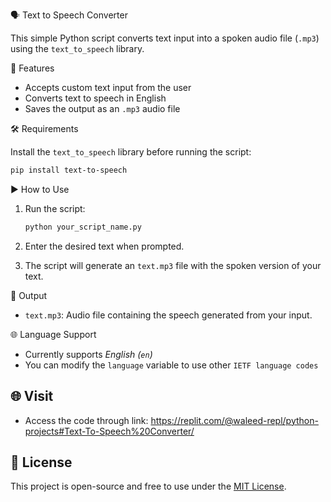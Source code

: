 🗣 Text to Speech Converter

This simple Python script converts text input into a spoken audio file (`.mp3`) using the `text_to_speech` library.

🔧 Features

- Accepts custom text input from the user
- Converts text to speech in English
- Saves the output as an `.mp3` audio file

🛠 Requirements

Install the `text_to_speech` library before running the script:

```bash
pip install text-to-speech
```

▶ How to Use

1. Run the script:
   ```bash
   python your_script_name.py
   ```
   
2. Enter the desired text when prompted.
3. The script will generate an `text.mp3` file with the spoken version of your text.

📂 Output

- `text.mp3`: Audio file containing the speech generated from your input.

🌐 Language Support

- Currently supports *English (`en`)*
- You can modify the `language` variable to use other `IETF language codes`


## 🌐 Visit

- Access the code through link:
https://replit.com/@waleed-repl/python-projects#Text-To-Speech%20Converter/


## 📜 License

This project is open-source and free to use under the [MIT License](https://opensource.org/licenses/MIT).